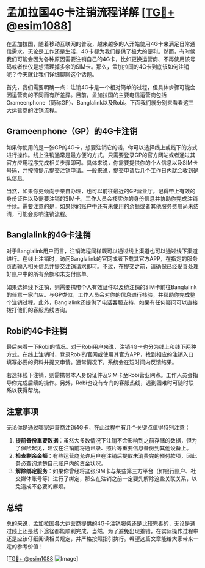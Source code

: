 # 孟加拉国4G卡注销流程详解 [[TG💪+ @esim1088](https://t.me/s/esim1088)]

在孟加拉国，随着移动互联网的普及，越来越多的人开始使用4G卡来满足日常通信需求。无论是工作还是生活，4G卡都为我们提供了极大的便利。然而，有时候我们可能会因为各种原因需要注销自己的4G卡，比如更换运营商、不再使用该号码或者仅仅是想清理掉多余的SIM卡。那么，孟加拉国的4G卡到底该如何注销呢？今天就让我们详细聊聊这个话题。

首先，我们需要明确一点：注销4G卡是一个相对简单的过程，但具体步骤可能会因运营商的不同而有所差异。目前，孟加拉国的主要电信运营商包括Grameenphone（简称GP）、Banglalink以及Robi。下面我们就分别来看看这三大运营商的注销流程。

## Grameenphone（GP）的4G卡注销

如果你使用的是一张GP的4G卡，想要注销它的话，你可以选择线上或线下的方式进行操作。线上注销通常是最方便的方式，只需要登录GP的官方网站或者通过其官方应用程序完成相关步骤即可。具体来说，你需要提供你的个人信息以及SIM卡号码，并按照提示提交注销申请。一般来说，提交申请后几个工作日内就会收到确认信息。

当然，如果你更倾向于亲自办理，也可以前往最近的GP营业厅。记得带上有效的身份证件以及需要注销的SIM卡。工作人员会核实你的身份信息并协助你完成注销手续。需要注意的是，如果你的账户中还有未使用的余额或者其他服务费用尚未结清，可能会影响注销流程。

## Banglalink的4G卡注销

对于Banglalink用户而言，注销流程同样既可以通过线上渠道也可以通过线下渠道进行。在线上注销时，访问Banglalink的官网或者下载其官方APP，在指定的服务页面输入相关信息并提交注销请求即可。不过，在提交之前，请确保已经妥善处理好账户中的所有余额和未支付账单。

如果选择线下注销，则需要携带个人有效证件以及待注销的SIM卡前往Banglalink的任意一家门店。与GP类似，工作人员会对你的信息进行核验，并帮助你完成整个注销过程。此外，Banglalink还提供了电话客服支持，如果有任何疑问可以直接拨打他们的客服热线咨询。

## Robi的4G卡注销

最后来看一下Robi的情况。对于Robi用户来说，注销4G卡也分为线上和线下两种方式。在线上注销时，登录Robi的官网或使用其官方APP，找到相应的注销入口填写必要的资料并提交申请。通常情况下，系统会在短时间内反馈结果。

若选择线下注销，则需携带本人身份证件及SIM卡至Robi营业网点。工作人员会指导你完成后续的操作。另外，Robi也设有专门的客服热线，遇到困难时可随时联系以获得帮助。

## 注意事项

无论你是通过哪家运营商注销4G卡，在此过程中有几个关键点值得特别注意：

1. **提前备份重要数据**：虽然大多数情况下注销不会影响到之前存储的数据，但为了保险起见，建议在注销前将通讯录、照片等重要信息备份到其他设备上。
2. **检查剩余金额**：有些运营商允许用户在注销后提取未消费完的预付款项，因此务必查询清楚自己账户内的资金状况。
3. **解除绑定服务**：如果你曾经将这张SIM卡与某些第三方平台（如银行账户、社交媒体账号等）进行了绑定，那么在注销之前一定要先解除这些关联关系，以免造成不必要的麻烦。

## 总结

总的来说，孟加拉国各大运营商提供的4G卡注销服务还是比较完善的，无论是通过线上还是线下途径都能顺利完成。当然，为了避免出现差错，在实际操作过程中还是应该仔细阅读相关规定，并严格按照指引执行。希望这篇文章能给大家带来一定的参考价值！

[[TG💪+ @esim1088](https://t.me/s/esim1088) ![Image](https://i.postimg.cc/4NQfJmqS/Snipaste-2025-05-13-00-14-12.png)]